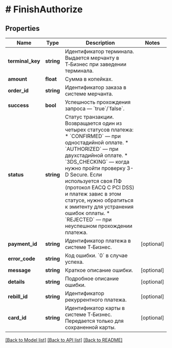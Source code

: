 # # FinishAuthorize

## Properties

Name | Type | Description | Notes
------------ | ------------- | ------------- | -------------
**terminal_key** | **string** | Идентификатор терминала. Выдается мерчанту в Т‑Бизнес при заведении терминала. |
**amount** | **float** | Сумма в копейках. |
**order_id** | **string** | Идентификатор заказа в системе мерчанта. |
**success** | **bool** | Успешность прохождения запроса — &#x60;true&#x60;/&#x60;false&#x60;. |
**status** | **string** | Статус транзакции. Возвращается один из четырех статусов платежа:   * &#x60;CONFIRMED&#x60; — при одностадийной оплате.   * &#x60;AUTHORIZED&#x60; — при двухстадийной оплате.   * &#x60;3DS_CHECKING&#x60; — когда нужно пройти проверку 3-D Secure. Если используется своя ПФ (протокол EACQ C PCI DSS) и платеж завис в этом статусе, нужно обратиться к эмитенту для устранения ошибок оплаты.   * &#x60;REJECTED&#x60; — при неуспешном прохождении платежа. |
**payment_id** | **string** | Идентификатор платежа в системе Т‑Бизнес. | [optional]
**error_code** | **string** | Код ошибки. &#x60;0&#x60; в случае успеха. |
**message** | **string** | Краткое описание ошибки. | [optional]
**details** | **string** | Подробное описание ошибки. | [optional]
**rebill_id** | **string** | Идентификатор рекуррентного платежа. | [optional]
**card_id** | **string** | Идентификатор карты в системе Т‑Бизнес. Передается только для cохраненной карты. | [optional]

[[Back to Model list]](../../README.md#models) [[Back to API list]](../../README.md#endpoints) [[Back to README]](../../README.md)
